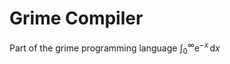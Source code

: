 
<div>
<script src="https://polyfill.io/v3/polyfill.min.js?features=es6"></script>
<script id="MathJax-script" async src="https://cdn.jsdelivr.net/npm/mathjax@3/es5/tex-mml-chtml.js"></script>
</div>

# Grime Compiler

Part of the grime programming language
$\int_0^\infty \mathrm{e}^{-x}\,\mathrm{d}x$
